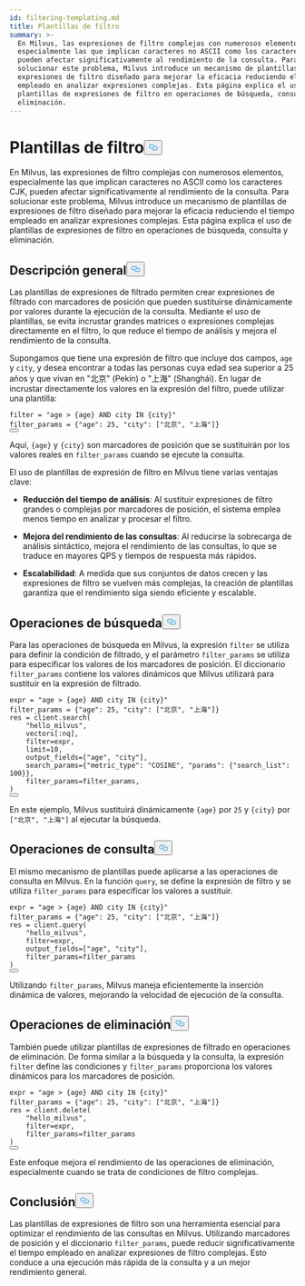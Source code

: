 ```yaml
---
id: filtering-templating.md
title: Plantillas de filtro
summary: >-
  En Milvus, las expresiones de filtro complejas con numerosos elementos,
  especialmente las que implican caracteres no ASCII como los caracteres CJK,
  pueden afectar significativamente al rendimiento de la consulta. Para
  solucionar este problema, Milvus introduce un mecanismo de plantillas de
  expresiones de filtro diseñado para mejorar la eficacia reduciendo el tiempo
  empleado en analizar expresiones complejas. Esta página explica el uso de
  plantillas de expresiones de filtro en operaciones de búsqueda, consulta y
  eliminación.
---
```

<h1 id="Filter-Templating" class="common-anchor-header">Plantillas de filtro<button data-href="#Filter-Templating" class="anchor-icon" translate="no">
      <svg translate="no"
        aria-hidden="true"
        focusable="false"
        height="20"
        version="1.1"
        viewBox="0 0 16 16"
        width="16"
      >
        <path
          fill="#0092E4"
          fill-rule="evenodd"
          d="M4 9h1v1H4c-1.5 0-3-1.69-3-3.5S2.55 3 4 3h4c1.45 0 3 1.69 3 3.5 0 1.41-.91 2.72-2 3.25V8.59c.58-.45 1-1.27 1-2.09C10 5.22 8.98 4 8 4H4c-.98 0-2 1.22-2 2.5S3 9 4 9zm9-3h-1v1h1c1 0 2 1.22 2 2.5S13.98 12 13 12H9c-.98 0-2-1.22-2-2.5 0-.83.42-1.64 1-2.09V6.25c-1.09.53-2 1.84-2 3.25C6 11.31 7.55 13 9 13h4c1.45 0 3-1.69 3-3.5S14.5 6 13 6z"
        ></path>
      </svg>
    </button></h1><p>En Milvus, las expresiones de filtro complejas con numerosos elementos, especialmente las que implican caracteres no ASCII como los caracteres CJK, pueden afectar significativamente al rendimiento de la consulta. Para solucionar este problema, Milvus introduce un mecanismo de plantillas de expresiones de filtro diseñado para mejorar la eficacia reduciendo el tiempo empleado en analizar expresiones complejas. Esta página explica el uso de plantillas de expresiones de filtro en operaciones de búsqueda, consulta y eliminación.</p>
<h2 id="Overview" class="common-anchor-header">Descripción general<button data-href="#Overview" class="anchor-icon" translate="no">
      <svg translate="no"
        aria-hidden="true"
        focusable="false"
        height="20"
        version="1.1"
        viewBox="0 0 16 16"
        width="16"
      >
        <path
          fill="#0092E4"
          fill-rule="evenodd"
          d="M4 9h1v1H4c-1.5 0-3-1.69-3-3.5S2.55 3 4 3h4c1.45 0 3 1.69 3 3.5 0 1.41-.91 2.72-2 3.25V8.59c.58-.45 1-1.27 1-2.09C10 5.22 8.98 4 8 4H4c-.98 0-2 1.22-2 2.5S3 9 4 9zm9-3h-1v1h1c1 0 2 1.22 2 2.5S13.98 12 13 12H9c-.98 0-2-1.22-2-2.5 0-.83.42-1.64 1-2.09V6.25c-1.09.53-2 1.84-2 3.25C6 11.31 7.55 13 9 13h4c1.45 0 3-1.69 3-3.5S14.5 6 13 6z"
        ></path>
      </svg>
    </button></h2><p>Las plantillas de expresiones de filtrado permiten crear expresiones de filtrado con marcadores de posición que pueden sustituirse dinámicamente por valores durante la ejecución de la consulta. Mediante el uso de plantillas, se evita incrustar grandes matrices o expresiones complejas directamente en el filtro, lo que reduce el tiempo de análisis y mejora el rendimiento de la consulta.</p>
<p>Supongamos que tiene una expresión de filtro que incluye dos campos, <code translate="no">age</code> y <code translate="no">city</code>, y desea encontrar a todas las personas cuya edad sea superior a 25 años y que vivan en "北京" (Pekín) o "上海" (Shanghái). En lugar de incrustar directamente los valores en la expresión del filtro, puede utilizar una plantilla:</p>
<pre><code translate="no" class="language-python"><span class="hljs-built_in">filter</span> = <span class="hljs-string">&quot;age &gt; {age} AND city IN {city}&quot;</span>
filter_params = {<span class="hljs-string">&quot;age&quot;</span>: <span class="hljs-number">25</span>, <span class="hljs-string">&quot;city&quot;</span>: [<span class="hljs-string">&quot;北京&quot;</span>, <span class="hljs-string">&quot;上海&quot;</span>]}
<button class="copy-code-btn"></button></code></pre>
<p>Aquí, <code translate="no">{age}</code> y <code translate="no">{city}</code> son marcadores de posición que se sustituirán por los valores reales en <code translate="no">filter_params</code> cuando se ejecute la consulta.</p>
<p>El uso de plantillas de expresión de filtro en Milvus tiene varias ventajas clave:</p>
<ul>
<li><p><strong>Reducción del tiempo de análisis</strong>: Al sustituir expresiones de filtro grandes o complejas por marcadores de posición, el sistema emplea menos tiempo en analizar y procesar el filtro.</p></li>
<li><p><strong>Mejora del rendimiento de las consultas</strong>: Al reducirse la sobrecarga de análisis sintáctico, mejora el rendimiento de las consultas, lo que se traduce en mayores QPS y tiempos de respuesta más rápidos.</p></li>
<li><p><strong>Escalabilidad</strong>: A medida que sus conjuntos de datos crecen y las expresiones de filtro se vuelven más complejas, la creación de plantillas garantiza que el rendimiento siga siendo eficiente y escalable.</p></li>
</ul>
<h2 id="Search-Operations" class="common-anchor-header">Operaciones de búsqueda<button data-href="#Search-Operations" class="anchor-icon" translate="no">
      <svg translate="no"
        aria-hidden="true"
        focusable="false"
        height="20"
        version="1.1"
        viewBox="0 0 16 16"
        width="16"
      >
        <path
          fill="#0092E4"
          fill-rule="evenodd"
          d="M4 9h1v1H4c-1.5 0-3-1.69-3-3.5S2.55 3 4 3h4c1.45 0 3 1.69 3 3.5 0 1.41-.91 2.72-2 3.25V8.59c.58-.45 1-1.27 1-2.09C10 5.22 8.98 4 8 4H4c-.98 0-2 1.22-2 2.5S3 9 4 9zm9-3h-1v1h1c1 0 2 1.22 2 2.5S13.98 12 13 12H9c-.98 0-2-1.22-2-2.5 0-.83.42-1.64 1-2.09V6.25c-1.09.53-2 1.84-2 3.25C6 11.31 7.55 13 9 13h4c1.45 0 3-1.69 3-3.5S14.5 6 13 6z"
        ></path>
      </svg>
    </button></h2><p>Para las operaciones de búsqueda en Milvus, la expresión <code translate="no">filter</code> se utiliza para definir la condición de filtrado, y el parámetro <code translate="no">filter_params</code> se utiliza para especificar los valores de los marcadores de posición. El diccionario <code translate="no">filter_params</code> contiene los valores dinámicos que Milvus utilizará para sustituir en la expresión de filtrado.</p>
<pre><code translate="no" class="language-python">expr = <span class="hljs-string">&quot;age &gt; {age} AND city IN {city}&quot;</span>
filter_params = {<span class="hljs-string">&quot;age&quot;</span>: <span class="hljs-number">25</span>, <span class="hljs-string">&quot;city&quot;</span>: [<span class="hljs-string">&quot;北京&quot;</span>, <span class="hljs-string">&quot;上海&quot;</span>]}
res = client.search(
    <span class="hljs-string">&quot;hello_milvus&quot;</span>,
    vectors[:nq],
    <span class="hljs-built_in">filter</span>=expr,
    limit=<span class="hljs-number">10</span>,
    output_fields=[<span class="hljs-string">&quot;age&quot;</span>, <span class="hljs-string">&quot;city&quot;</span>],
    search_params={<span class="hljs-string">&quot;metric_type&quot;</span>: <span class="hljs-string">&quot;COSINE&quot;</span>, <span class="hljs-string">&quot;params&quot;</span>: {<span class="hljs-string">&quot;search_list&quot;</span>: <span class="hljs-number">100</span>}},
    filter_params=filter_params,
)
<button class="copy-code-btn"></button></code></pre>
<p>En este ejemplo, Milvus sustituirá dinámicamente <code translate="no">{age}</code> por <code translate="no">25</code> y <code translate="no">{city}</code> por <code translate="no">[&quot;北京&quot;, &quot;上海&quot;]</code> al ejecutar la búsqueda.</p>
<h2 id="Query-Operations" class="common-anchor-header">Operaciones de consulta<button data-href="#Query-Operations" class="anchor-icon" translate="no">
      <svg translate="no"
        aria-hidden="true"
        focusable="false"
        height="20"
        version="1.1"
        viewBox="0 0 16 16"
        width="16"
      >
        <path
          fill="#0092E4"
          fill-rule="evenodd"
          d="M4 9h1v1H4c-1.5 0-3-1.69-3-3.5S2.55 3 4 3h4c1.45 0 3 1.69 3 3.5 0 1.41-.91 2.72-2 3.25V8.59c.58-.45 1-1.27 1-2.09C10 5.22 8.98 4 8 4H4c-.98 0-2 1.22-2 2.5S3 9 4 9zm9-3h-1v1h1c1 0 2 1.22 2 2.5S13.98 12 13 12H9c-.98 0-2-1.22-2-2.5 0-.83.42-1.64 1-2.09V6.25c-1.09.53-2 1.84-2 3.25C6 11.31 7.55 13 9 13h4c1.45 0 3-1.69 3-3.5S14.5 6 13 6z"
        ></path>
      </svg>
    </button></h2><p>El mismo mecanismo de plantillas puede aplicarse a las operaciones de consulta en Milvus. En la función <code translate="no">query</code>, se define la expresión de filtro y se utiliza <code translate="no">filter_params</code> para especificar los valores a sustituir.</p>
<pre><code translate="no" class="language-python">expr = <span class="hljs-string">&quot;age &gt; {age} AND city IN {city}&quot;</span>
filter_params = {<span class="hljs-string">&quot;age&quot;</span>: <span class="hljs-number">25</span>, <span class="hljs-string">&quot;city&quot;</span>: [<span class="hljs-string">&quot;北京&quot;</span>, <span class="hljs-string">&quot;上海&quot;</span>]}
res = client.query(
    <span class="hljs-string">&quot;hello_milvus&quot;</span>,
    <span class="hljs-built_in">filter</span>=expr,
    output_fields=[<span class="hljs-string">&quot;age&quot;</span>, <span class="hljs-string">&quot;city&quot;</span>],
    filter_params=filter_params
)
<button class="copy-code-btn"></button></code></pre>
<p>Utilizando <code translate="no">filter_params</code>, Milvus maneja eficientemente la inserción dinámica de valores, mejorando la velocidad de ejecución de la consulta.</p>
<h2 id="Delete-Operations" class="common-anchor-header">Operaciones de eliminación<button data-href="#Delete-Operations" class="anchor-icon" translate="no">
      <svg translate="no"
        aria-hidden="true"
        focusable="false"
        height="20"
        version="1.1"
        viewBox="0 0 16 16"
        width="16"
      >
        <path
          fill="#0092E4"
          fill-rule="evenodd"
          d="M4 9h1v1H4c-1.5 0-3-1.69-3-3.5S2.55 3 4 3h4c1.45 0 3 1.69 3 3.5 0 1.41-.91 2.72-2 3.25V8.59c.58-.45 1-1.27 1-2.09C10 5.22 8.98 4 8 4H4c-.98 0-2 1.22-2 2.5S3 9 4 9zm9-3h-1v1h1c1 0 2 1.22 2 2.5S13.98 12 13 12H9c-.98 0-2-1.22-2-2.5 0-.83.42-1.64 1-2.09V6.25c-1.09.53-2 1.84-2 3.25C6 11.31 7.55 13 9 13h4c1.45 0 3-1.69 3-3.5S14.5 6 13 6z"
        ></path>
      </svg>
    </button></h2><p>También puede utilizar plantillas de expresiones de filtrado en operaciones de eliminación. De forma similar a la búsqueda y la consulta, la expresión <code translate="no">filter</code> define las condiciones y <code translate="no">filter_params</code> proporciona los valores dinámicos para los marcadores de posición.</p>
<pre><code translate="no" class="language-python">expr = <span class="hljs-string">&quot;age &gt; {age} AND city IN {city}&quot;</span>
filter_params = {<span class="hljs-string">&quot;age&quot;</span>: <span class="hljs-number">25</span>, <span class="hljs-string">&quot;city&quot;</span>: [<span class="hljs-string">&quot;北京&quot;</span>, <span class="hljs-string">&quot;上海&quot;</span>]}
res = client.delete(
    <span class="hljs-string">&quot;hello_milvus&quot;</span>,
    <span class="hljs-built_in">filter</span>=expr,
    filter_params=filter_params
)
<button class="copy-code-btn"></button></code></pre>
<p>Este enfoque mejora el rendimiento de las operaciones de eliminación, especialmente cuando se trata de condiciones de filtro complejas.</p>
<h2 id="Conclusion" class="common-anchor-header">Conclusión<button data-href="#Conclusion" class="anchor-icon" translate="no">
      <svg translate="no"
        aria-hidden="true"
        focusable="false"
        height="20"
        version="1.1"
        viewBox="0 0 16 16"
        width="16"
      >
        <path
          fill="#0092E4"
          fill-rule="evenodd"
          d="M4 9h1v1H4c-1.5 0-3-1.69-3-3.5S2.55 3 4 3h4c1.45 0 3 1.69 3 3.5 0 1.41-.91 2.72-2 3.25V8.59c.58-.45 1-1.27 1-2.09C10 5.22 8.98 4 8 4H4c-.98 0-2 1.22-2 2.5S3 9 4 9zm9-3h-1v1h1c1 0 2 1.22 2 2.5S13.98 12 13 12H9c-.98 0-2-1.22-2-2.5 0-.83.42-1.64 1-2.09V6.25c-1.09.53-2 1.84-2 3.25C6 11.31 7.55 13 9 13h4c1.45 0 3-1.69 3-3.5S14.5 6 13 6z"
        ></path>
      </svg>
    </button></h2><p>Las plantillas de expresiones de filtro son una herramienta esencial para optimizar el rendimiento de las consultas en Milvus. Utilizando marcadores de posición y el diccionario <code translate="no">filter_params</code>, puede reducir significativamente el tiempo empleado en analizar expresiones de filtro complejas. Esto conduce a una ejecución más rápida de la consulta y a un mejor rendimiento general.</p>
